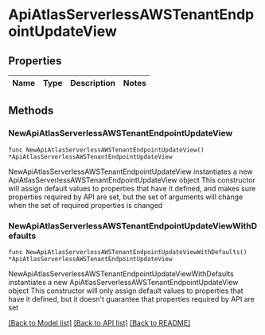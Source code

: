 # ApiAtlasServerlessAWSTenantEndpointUpdateView

## Properties

Name | Type | Description | Notes
------------ | ------------- | ------------- | -------------

## Methods

### NewApiAtlasServerlessAWSTenantEndpointUpdateView

`func NewApiAtlasServerlessAWSTenantEndpointUpdateView() *ApiAtlasServerlessAWSTenantEndpointUpdateView`

NewApiAtlasServerlessAWSTenantEndpointUpdateView instantiates a new ApiAtlasServerlessAWSTenantEndpointUpdateView object
This constructor will assign default values to properties that have it defined,
and makes sure properties required by API are set, but the set of arguments
will change when the set of required properties is changed

### NewApiAtlasServerlessAWSTenantEndpointUpdateViewWithDefaults

`func NewApiAtlasServerlessAWSTenantEndpointUpdateViewWithDefaults() *ApiAtlasServerlessAWSTenantEndpointUpdateView`

NewApiAtlasServerlessAWSTenantEndpointUpdateViewWithDefaults instantiates a new ApiAtlasServerlessAWSTenantEndpointUpdateView object
This constructor will only assign default values to properties that have it defined,
but it doesn't guarantee that properties required by API are set


[[Back to Model list]](../README.md#documentation-for-models) [[Back to API list]](../README.md#documentation-for-api-endpoints) [[Back to README]](../README.md)


